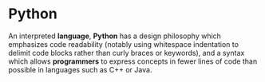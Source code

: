 # Python #

An interpreted **language**, **Python** has a design philosophy which emphasizes code readability (notably using whitespace indentation to delimit code blocks rather than curly braces or keywords), and a syntax which allows **programmers** to express concepts in fewer lines of code than possible in languages such as C++ or Java.
